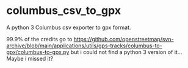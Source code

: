 # columbus_csv_to_gpx
A python 3 Columbus csv exporter to gpx format.

99.9% of the credits go to https://github.com/openstreetmap/svn-archive/blob/main/applications/utils/gps-tracks/columbus-to-gpx/columbus-to-gpx.py but i could not find a python 3 version of it... Maybe i missed it?
